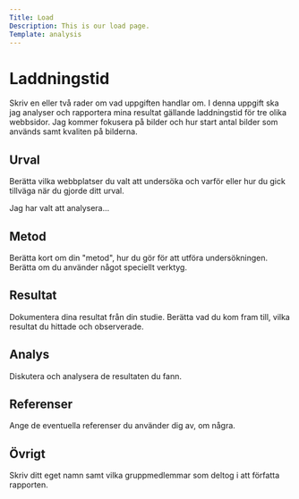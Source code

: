 ```yaml
---
Title: Load
Description: This is our load page.
Template: analysis
---
```


Laddningstid
=======================

Skriv en eller två rader om vad uppgiften handlar om.
I denna uppgift ska jag analyser och rapportera mina resultat gällande laddningstid för tre olika webbsidor. Jag kommer fokusera på bilder och hur start antal bilder som används samt kvaliten på bilderna.

Urval
-----------------------

Berätta vilka webbplatser du valt att undersöka och varför eller hur du gick tillväga när du gjorde ditt urval.

Jag har valt att analysera...

Metod
-----------------------

Berätta kort om din "metod", hur du gör för att utföra undersökningen. Berätta om du använder något speciellt verktyg.

Resultat
-----------------------

Dokumentera dina resultat från din studie. Berätta vad du kom fram till, vilka resultat du hittade och observerade.

Analys
-----------------------

Diskutera och analysera de resultaten du fann.

Referenser
-----------------------

Ange de eventuella referenser du använder dig av, om några.

Övrigt
-----------------------

Skriv ditt eget namn samt vilka gruppmedlemmar som deltog i att författa rapporten.
